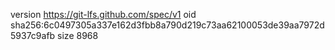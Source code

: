 version https://git-lfs.github.com/spec/v1
oid sha256:6c0497305a337e162d3fbb8a790d219c73aa62100053de39aa7972d5937c9afb
size 8968
